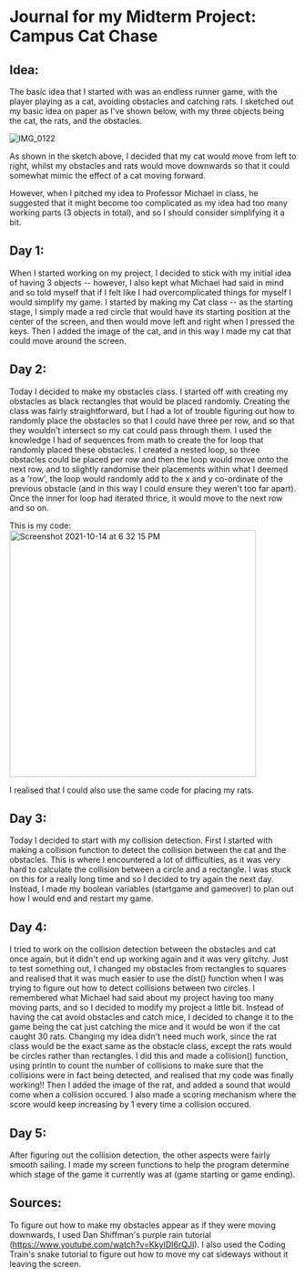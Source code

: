 # Journal for my Midterm Project: Campus Cat Chase

## Idea:

The basic idea that I started with was an endless runner game, with the player playing as a cat, avoiding obstacles and catching rats. I sketched out my basic idea on paper
as I've shown below, with my three objects being the cat, the rats, and the obstacles.

![IMG_0122](https://user-images.githubusercontent.com/89835162/137334329-b6210497-6e21-4c37-80b0-6e4d961c9190.jpg)

As shown in the sketch above, I decided that my cat would move from left to right, whilst my obstacles and rats would move downwards so that it could somewhat mimic the
effect of a cat moving forward.

However, when I pitched my idea to Professor Michael in class, he suggested that it might become too complicated as my idea had too many working parts (3 objects in
total), and so I should consider simplifying it a bit.

## Day 1:

When I started working on my project, I decided to stick with my initial idea of having 3 objects -- however, I also kept what Michael had said in mind and so 
told myself that if I felt like I had overcomplicated things for myself I would simplify my game. I started by making my Cat class -- as the starting stage, I simply 
made a red circle that would have its starting position at the center of the screen, and then would move left and right when I pressed the keys. Then I added the image of the
cat, and in this way I made my cat that could move around the screen.

## Day 2:

Today I decided to make my obstacles class. I started off with creating my obstacles as black rectangles that would be placed randomly. Creating the class was fairly 
straightforward, but I had a lot of trouble figuring out how to randomly place the obstacles so that I could have three per row, and so that they wouldn't intersect so 
my cat could pass through them. I used the knowledge I had of sequences from math to create the for loop that randomly placed these obstacles. I created a nested loop, so three 
obstacles could be placed per row and then the loop would move onto the next row, and to slightly randomise their placements within what I deemed as a 'row', the loop would randomly 
add to the x and y co-ordinate of the previous obstacle (and in this way I could ensure they weren't too far apart). Once the inner for loop had iterated thrice, it would
move to the next row and so on. 

This is my code: 
<img width="433" alt="Screenshot 2021-10-14 at 6 32 15 PM" src="https://user-images.githubusercontent.com/89835162/137338650-9e71b7fc-9de9-4a0d-89eb-28649bf5e295.png">

I realised that I could also use the same code for placing my rats. 

## Day 3:

Today I decided to start with my collision detection. First I started with making a collision function to detect the collision between the cat and the obstacles. This
is where I encountered a lot of difficulties, as it was very hard to calculate the collision between a circle and a rectangle. I was stuck on this for a really long time
and so I decided to try again the next day. Instead, I made my boolean variables (startgame and gameover) to plan out how I would end and restart my game.

## Day 4:

I tried to work on the collision detection between the obstacles and cat once again, but it didn't end up working again and it was very glitchy. Just to test something out,
I changed my obstacles from rectangles to squares and realised that it was much easier to use the dist() function when I was trying to figure out how to detect
collisions between two circles. I remembered what Michael had said about my project having too many moving parts, and so I decided to modify my project a little bit.
Instead of having the cat avoid obstacles and catch mice, I decided to change it to the game being the cat just catching the mice and it would be won if the cat caught 30 rats. Changing my idea didn't need much work, since the rat class would be the exact same as the obstacle class, except the rats would be circles rather than rectangles. I did this and made a collision() function, using println to count the number of collisions to make sure that the collisions were in fact being detected, and realised that my code was finally working!! Then I added the image of the rat, and added a sound that would come when a collision occured. I also made a scoring mechanism where the score would keep increasing by 1 every time a collision occured.

## Day 5:

After figuring out the collision detection, the other aspects were fairly smooth sailing. I made my screen functions to help the program determine which stage of the game it currently was at (game starting or game ending). 

## Sources:

To figure out how to make my obstacles appear as if they were moving downwards, I used Dan Shiffman's purple rain tutorial (https://www.youtube.com/watch?v=KkyIDI6rQJI). I also used the Coding Train's snake tutorial to figure out how to move my cat sideways without it leaving the screen.
